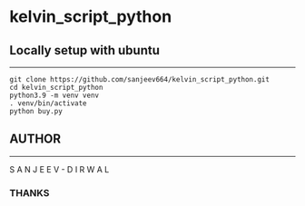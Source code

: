 # kelvin_script_python

## Locally setup with ubuntu
---

```
git clone https://github.com/sanjeev664/kelvin_script_python.git
cd kelvin_script_python
python3.9 -m venv venv
. venv/bin/activate
python buy.py
```

## AUTHOR
---

S A N J E E V - D I R W A L

### THANKS